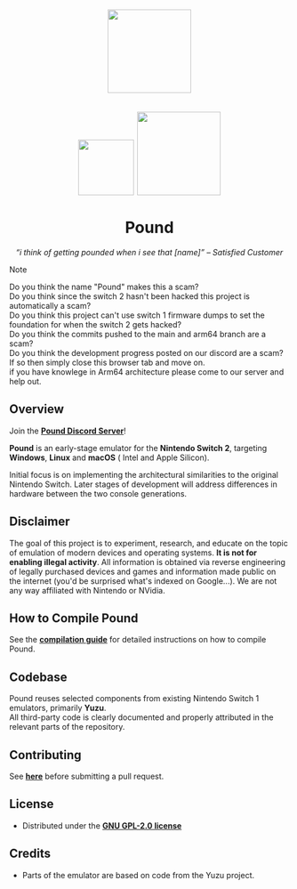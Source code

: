 <h1 align="center">
  <img src="/resources/pound.png" height="150px">
  <br><br>
  <img src="https://img.shields.io/github/stars/pound-emu/pound" width="100">
  <a href="https://github.com/pound-emu/pound/actions?query=branch%3Amain">
    <img src="https://img.shields.io/badge/Latest Builds-Here-aa00aa.svg" width="150">
  </a>
  <br><br>
  Pound
</h1>

<p align="center"><em>“i think of getting pounded when i see that [name]” – Satisfied Customer</em></p>


> [!NOTE]
> Do you think the name "Pound" makes this a scam?  
> Do you think since the switch 2 hasn't been hacked this project is automatically a scam?  
> Do you think this project can't use switch 1 firmware dumps to set the foundation for when the switch 2 gets hacked?  
> Do you think the commits pushed to the main and arm64 branch are a scam?  
> Do you think the development progress posted on our discord are a scam?  
> If so then simply close this browser tab and move on.  
> if you have knowlege in Arm64 architecture please come to our server and help out.  

## Overview

Join the [**Pound Discord Server**](https://discord.gg/aMmTmKsVC7)!

**Pound** is an early-stage emulator for the **Nintendo Switch 2**, targeting **Windows**, **Linux** and **macOS** (
Intel and Apple Silicon).

Initial focus is on implementing the architectural similarities to the original Nintendo Switch. Later stages of
development will address differences in hardware between the two console generations.

## Disclaimer

The goal of this project is to experiment, research, and educate on the topic
of emulation of modern devices and operating systems. **It is not for enabling
illegal activity**. All information is obtained via reverse engineering of
legally purchased devices and games and information made public on the internet
(you'd be surprised what's indexed on Google...). We are not any way affiliated
with Nintendo or NVidia.

## How to Compile Pound

See the [**compilation guide**](/resources/docs/compguide.md) for detailed instructions on how to compile Pound.

## Codebase

Pound reuses selected components from existing Nintendo Switch 1 emulators, primarily **Yuzu**.  
All third-party code is clearly documented and properly attributed in the relevant parts of the repository.

## Contributing

See [**here**](/CONTRIBUTING.md) before submitting a pull request.

## License

- Distributed under the [**GNU GPL-2.0 license**](https://github.com/pound-emu/pound/blob/main/LICENSE)

## Credits

- Parts of the emulator are based on code from the Yuzu project.
